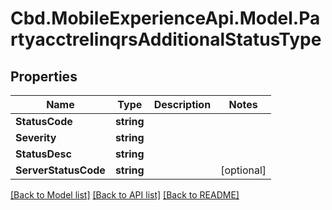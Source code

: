 # Cbd.MobileExperienceApi.Model.PartyacctrelinqrsAdditionalStatusType

## Properties

Name | Type | Description | Notes
------------ | ------------- | ------------- | -------------
**StatusCode** | **string** |  | 
**Severity** | **string** |  | 
**StatusDesc** | **string** |  | 
**ServerStatusCode** | **string** |  | [optional] 

[[Back to Model list]](../README.md#documentation-for-models) [[Back to API list]](../README.md#documentation-for-api-endpoints) [[Back to README]](../README.md)

